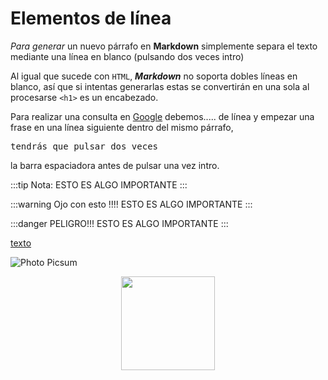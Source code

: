 # Elementos de línea

*Para* _generar_ un nuevo párrafo en **Markdown** simplemente separa el texto mediante una línea en blanco (pulsando dos veces intro)

Al igual que sucede con `HTML`, ___Markdown___ no soporta dobles líneas en blanco, así que si intentas generarlas estas se convertirán en una sola al procesarse `<h1>` es un encabezado.

Para realizar una consulta en [Google](https://www.google.com/) debemos..... de línea y empezar una frase en una línea siguiente dentro del mismo párrafo, <pre>tendrás que pulsar dos veces</pre> la barra espaciadora antes de pulsar una vez intro.

:::tip Nota:
ESTO ES ALGO IMPORTANTE
:::

:::warning Ojo con esto !!!!
ESTO ES ALGO IMPORTANTE
:::

:::danger PELIGRO!!!
ESTO ES ALGO IMPORTANTE
:::

[texto](https://www.google.com)

![Photo Picsum](https://picsum.photos/200/100)

<!-- ![logo ja](https://2.bp.blogspot.com/-y8yv3Hh76Ic/Ws1P1g0gX-I/AAAAAAAAkt0/FW0df_ty2IwpdcW1J6zD2Xw0nUu61UnfQCLcBGAs/s1600/logo-vector-ja-03.png) -->

<center>
<img src='https://2.bp.blogspot.com/-y8yv3Hh76Ic/Ws1P1g0gX-I/AAAAAAAAkt0/FW0df_ty2IwpdcW1J6zD2Xw0nUu61UnfQCLcBGAs/s1600/logo-vector-ja-03.png' width='150px'/>
</center>
